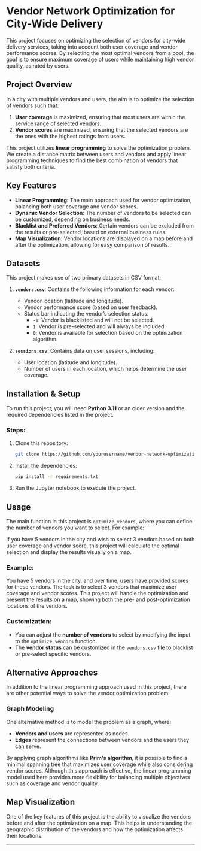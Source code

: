# Vendor Network Optimization for City-Wide Delivery

This project focuses on optimizing the selection of vendors for city-wide delivery services, taking into account both user coverage and vendor performance scores. By selecting the most optimal vendors from a pool, the goal is to ensure maximum coverage of users while maintaining high vendor quality, as rated by users.

## Project Overview

In a city with multiple vendors and users, the aim is to optimize the selection of vendors such that:
1. **User coverage** is maximized, ensuring that most users are within the service range of selected vendors.
2. **Vendor scores** are maximized, ensuring that the selected vendors are the ones with the highest ratings from users.

This project utilizes **linear programming** to solve the optimization problem. We create a distance matrix between users and vendors and apply linear programming techniques to find the best combination of vendors that satisfy both criteria.

## Key Features

- **Linear Programming**: The main approach used for vendor optimization, balancing both user coverage and vendor scores.
- **Dynamic Vendor Selection**: The number of vendors to be selected can be customized, depending on business needs.
- **Blacklist and Preferred Vendors**: Certain vendors can be excluded from the results or pre-selected, based on external business rules.
- **Map Visualization**: Vendor locations are displayed on a map before and after the optimization, allowing for easy comparison of results.

## Datasets

This project makes use of two primary datasets in CSV format:
1. **`vendors.csv`**: Contains the following information for each vendor:
   - Vendor location (latitude and longitude).
   - Vendor performance score (based on user feedback).
   - Status bar indicating the vendor’s selection status:
     - `-1`: Vendor is blacklisted and will not be selected.
     - `1`: Vendor is pre-selected and will always be included.
     - `0`: Vendor is available for selection based on the optimization algorithm.
   
2. **`sessions.csv`**: Contains data on user sessions, including:
   - User location (latitude and longitude).
   - Number of users in each location, which helps determine the user coverage.

## Installation & Setup

To run this project, you will need **Python 3.11** or an older version and the required dependencies listed in the project.

### Steps:
1. Clone this repository:
   ```bash
   git clone https://github.com/yourusername/vendor-network-optimization.git
   ```
2. Install the dependencies:
   ```bash
   pip install -r requirements.txt
   ```
3. Run the Jupyter notebook to execute the project.

## Usage

The main function in this project is `optimize_vendors`, where you can define the number of vendors you want to select. For example:

If you have 5 vendors in the city and wish to select 3 vendors based on both user coverage and vendor score, this project will calculate the optimal selection and display the results visually on a map.

### Example:

You have 5 vendors in the city, and over time, users have provided scores for these vendors. The task is to select 3 vendors that maximize user coverage and vendor scores. This project will handle the optimization and present the results on a map, showing both the pre- and post-optimization locations of the vendors.

### Customization:

- You can adjust the **number of vendors** to select by modifying the input to the `optimize_vendors` function.
- The **vendor status** can be customized in the `vendors.csv` file to blacklist or pre-select specific vendors.

## Alternative Approaches

In addition to the linear programming approach used in this project, there are other potential ways to solve the vendor optimization problem:

### Graph Modeling
One alternative method is to model the problem as a graph, where:
- **Vendors and users** are represented as nodes.
- **Edges** represent the connections between vendors and the users they can serve.

By applying graph algorithms like **Prim's algorithm**, it is possible to find a minimal spanning tree that maximizes user coverage while also considering vendor scores. Although this approach is effective, the linear programming model used here provides more flexibility for balancing multiple objectives such as coverage and vendor quality.

## Map Visualization

One of the key features of this project is the ability to visualize the vendors before and after the optimization on a map. This helps in understanding the geographic distribution of the vendors and how the optimization affects their locations.

---